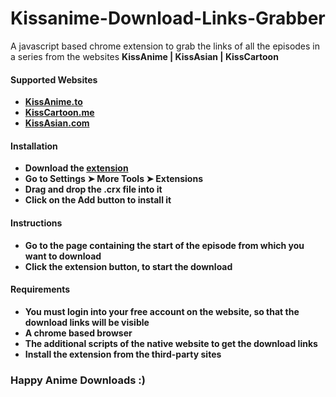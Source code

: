 # Kissanime-Download-Links-Grabber
A javascript based chrome extension to grab the links of all the episodes in a series from the websites <b>KissAnime | KissAsian | KissCartoon

<section>
  <h4>Supported Websites</h4>
  <ul>
    <li><a href="http://www.kissanime.to">KissAnime.to</a>
    <li><a href="http://www.kisscatroon.me">KissCartoon.me</a>
    <li><a href="http://www.kissasian.com">KissAsian.com</a>
  </ul>
</section>

<section> 
  <h4>Installation</h4>
  <ul>
    <li>Download the <a href="https://github.com/KarthikMAM/Kissanime-Download-Links-Grabber/releases/download/v1.0/Kissanime-Download-Links-Grabber.crx">extension</a>
    <li>Go to <b>Settings ➤ More Tools ➤  Extensions
    <li>Drag and drop the <b>.crx</b> file into it
    <li>Click on the <b>Add</b> button to install it
  </ul>
</section>

<section>
  <h4>Instructions</h4>
  <ul>
    <li>Go to the page containing the start of the episode from which you want to download
    <li>Click the extension button, to start the download
  </ul>
</section>

<section>
  <h4>Requirements</h4>
  <ul>
    <li>You must login into your free account on the website, so that the download links will be visible
    <li>A chrome based browser
    <li>The additional scripts of the native website to get the download links
    <li>Install the extension from the third-party sites
  </ul>
</section>

<h3>Happy Anime Downloads :)</h3>
